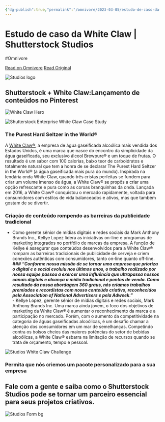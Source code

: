 ```yaml
---
{"dg-publish":true,"permalink":"/omnivore/2023-03-05/estudo-de-caso-da-white-claw-shutterstock-studios/","title":"Estudo de caso da White Claw | Shutterstock Studios","tags":["Publicidade","Mercado","Conteúdo","Comunicação","Branding","Estudo de Caso","Bebidas Alcoólicas"],"created":"","updated":""}
---
```



# Estudo de caso da White Claw | Shutterstock Studios
#Omnivore

[Read on Omnivore](https://omnivore.app/me/estudo-de-caso-da-white-claw-shutterstock-studios-186b02c6a9e)
[Read Original](https://www.shutterstock.com/pt/business/clients-white-claw)


![Studios logo](https:&#x2F;&#x2F;images.ctfassets.net&#x2F;hrltx12pl8hq&#x2F;4EWA3zoPPBj2OXZFN1LW8K&#x2F;85f64f438a40c4c014bbb76380c29b06&#x2F;sstk-studios-logo_secondary-white_2_secondary-white_copy_secondary-white_copy_secondary-white_copy.png)

## 

## Shutterstock + White Claw:Lançamento de conteúdos no Pinterest

![White Claw Hero](https:&#x2F;&#x2F;images.ctfassets.net&#x2F;hrltx12pl8hq&#x2F;2prL62WGV4PDFw7OTjUZ5t&#x2F;84a232f3471dda78d19644fd95d3fe34&#x2F;White_Claw_Hero_Short.png?fit&#x3D;fill&amp;w&#x3D;800&amp;h&#x3D;400)

![Shutterstock Enterprise White Claw Case Study](https:&#x2F;&#x2F;images.ctfassets.net&#x2F;hrltx12pl8hq&#x2F;ZuRNilNl1s91QlbqL95JG&#x2F;1f109ea954b4a77c9946d072199f50b3&#x2F;logo_WC.jpg?fit&#x3D;fill&amp;w&#x3D;480&amp;h&#x3D;268)

### The Purest Hard Seltzer in the World®

A [White Claw®](https:&#x2F;&#x2F;whiteclaw.com&#x2F;), a empresa de água gaseificada alcoólica mais vendida dos Estados Unidos, é uma marca que nasce do encontro da simplicidade da água gaseificada, seu exclusivo álcool Brewpure® e um toque de frutas. O resultado é um sabor com 100 calorias, baixo teor de carboidratos e totalmente natural que tem a honra de se declarar The Purest Hard Seltzer in the World® (a água gaseificada mais pura do mundo). Inspirada na lendária onda White Claw, quando três cristas perfeitas se fundem para criar um volume imenso de água, a White Claw® se propôs a criar uma opção refrescante e pura como as coroas branquinhas da onda. Lançada em 2016, a White Claw® conquistou o mercado rapidamente, voltada para consumidores com estilos de vida balanceados e ativos, mas que também gostam de se divertir.

### Criação de conteúdo rompendo as barreiras da publicidade tradicional

* Como gerente sênior de mídias digitais e redes sociais da Mark Anthony Brands Inc., Kellye Lopez lidera as iniciativas on-line e programas de marketing integrados no portfólio de marcas da empresa. A função de Kellye é assegurar que conteúdos desenvolvidos para a White Claw® rompam as barreiras tradicionais de publicidade de cerveja e criem conexões autênticas com consumidores, tanto on-line quanto off-line.  
_**### “Conforme nossa missão de se tornar uma empresa que prioriza o digital e o social evoluiu nos últimos anos, o trabalho realizado por nossa equipe passou a exercer uma influência que ultrapassa nossos canais digitais e alcança a mídia tradicional e pontos de venda. Como resultado da nossa abordagem 360 graus, nós criamos trabalhos premiados e recordistas com nosso conteúdo criativo, reconhecidos pela Association of National Advertisers e pela Adweek.”**_  
\- Kellye Lopez, gerente sênior de mídias digitais e redes sociais, Mark Anthony Brands Inc. Uma marca ainda jovem, o foco dos objetivos de marketing da White Claw® é aumentar o reconhecimento da marca e a participação no mercado. Porém, com o aumento da competitividade na categoria de águas gaseificadas alcoólicas, é um desafio chamar a atenção dos consumidores em um mar de semelhanças. Competindo contra os bolsos cheios das maiores potências do setor de bebidas alcoólicas, a White Claw® esbarra na limitação de recursos quando se trata de orçamento, tempo e pessoal.

![Studios White Claw Challenge](https:&#x2F;&#x2F;images.ctfassets.net&#x2F;hrltx12pl8hq&#x2F;zqgv5wqvqCetu5CasGuLU&#x2F;374445270fca1ffa374d27d4a72d815d&#x2F;White_Claw_Image_-_Challenge.png?fit&#x3D;fill&amp;w&#x3D;480&amp;h&#x3D;320)

### Permita que nós criemos um pacote personalizado para a sua empresa

## Fale com a gente e saiba como o Shutterstock Studios pode se tornar um parceiro essencial para seus projetos criativos.

![Studios Form bg](https:&#x2F;&#x2F;images.ctfassets.net&#x2F;hrltx12pl8hq&#x2F;5tzVSF3SISBo339JeE4DBQ&#x2F;8fa9784df23929cbac6287a57c1426a7&#x2F;Studios_form.png?fit&#x3D;fill&amp;w&#x3D;800&amp;h&#x3D;400)



